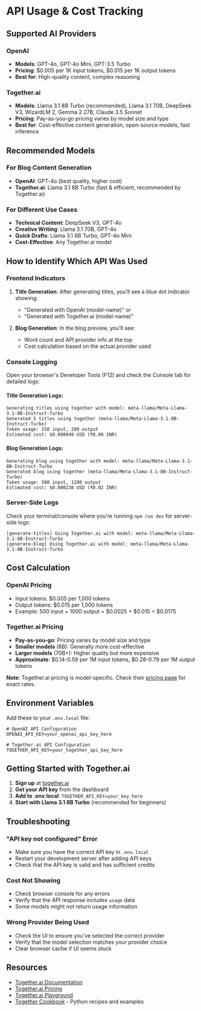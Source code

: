 # API Usage & Cost Tracking

## Supported AI Providers

### OpenAI
- **Models**: GPT-4o, GPT-4o Mini, GPT-3.5 Turbo
- **Pricing**: $0.005 per 1K input tokens, $0.015 per 1K output tokens
- **Best for**: High-quality content, complex reasoning

### Together.ai
- **Models**: Llama 3.1 8B Turbo (recommended), Llama 3.1 70B, DeepSeek V3, WizardLM 2, Gemma 2 27B, Claude 3.5 Sonnet
- **Pricing**: Pay-as-you-go pricing varies by model size and type
- **Best for**: Cost-effective content generation, open-source models, fast inference

## Recommended Models

### For Blog Content Generation
- **OpenAI**: GPT-4o (best quality, higher cost)
- **Together.ai**: Llama 3.1 8B Turbo (fast & efficient, recommended by Together.ai)

### For Different Use Cases
- **Technical Content**: DeepSeek V3, GPT-4o
- **Creative Writing**: Llama 3.1 70B, GPT-4o
- **Quick Drafts**: Llama 3.1 8B Turbo, GPT-4o Mini
- **Cost-Effective**: Any Together.ai model

## How to Identify Which API Was Used

### Frontend Indicators
1. **Title Generation**: After generating titles, you'll see a blue dot indicator showing:
   - "Generated with OpenAI (model-name)" or
   - "Generated with Together.ai (model-name)"

2. **Blog Generation**: In the blog preview, you'll see:
   - Word count and API provider info at the top
   - Cost calculation based on the actual provider used

### Console Logging
Open your browser's Developer Tools (F12) and check the Console tab for detailed logs:

#### Title Generation Logs:
```
Generating titles using together with model: meta-llama/Meta-Llama-3.1-8B-Instruct-Turbo
Generated 5 titles using together (meta-llama/Meta-Llama-3.1-8B-Instruct-Turbo)
Token usage: 150 input, 200 output
Estimated cost: $0.000049 USD (₹0.00 INR)
```

#### Blog Generation Logs:
```
Generating blog using together with model: meta-llama/Meta-Llama-3.1-8B-Instruct-Turbo
Generated blog using together (meta-llama/Meta-Llama-3.1-8B-Instruct-Turbo)
Token usage: 500 input, 1200 output
Estimated cost: $0.000238 USD (₹0.02 INR)
```

### Server-Side Logs
Check your terminal/console where you're running `npm run dev` for server-side logs:

```
[generate-titles] Using Together.ai with model: meta-llama/Meta-Llama-3.1-8B-Instruct-Turbo
[generate-blog] Using Together.ai with model: meta-llama/Meta-Llama-3.1-8B-Instruct-Turbo
```

## Cost Calculation

### OpenAI Pricing
- Input tokens: $0.005 per 1,000 tokens
- Output tokens: $0.015 per 1,000 tokens
- Example: 500 input + 1000 output = $0.0025 + $0.015 = $0.0175

### Together.ai Pricing
- **Pay-as-you-go**: Pricing varies by model size and type
- **Smaller models** (8B): Generally more cost-effective
- **Larger models** (70B+): Higher quality but more expensive
- **Approximate**: $0.14-0.59 per 1M input tokens, $0.28-0.79 per 1M output tokens

**Note**: Together.ai pricing is model-specific. Check their [pricing page](https://together.ai/pricing) for exact rates.

## Environment Variables

Add these to your `.env.local` file:

```env
# OpenAI API Configuration
OPENAI_API_KEY=your_openai_api_key_here

# Together.ai API Configuration
TOGETHER_API_KEY=your_together_api_key_here
```

## Getting Started with Together.ai

1. **Sign up** at [together.ai](https://together.ai)
2. **Get your API key** from the dashboard
3. **Add to .env.local**: `TOGETHER_API_KEY=your_key_here`
4. **Start with Llama 3.1 8B Turbo** (recommended for beginners)

## Troubleshooting

### "API key not configured" Error
- Make sure you have the correct API key in `.env.local`
- Restart your development server after adding API keys
- Check that the API key is valid and has sufficient credits

### Cost Not Showing
- Check browser console for any errors
- Verify that the API response includes `usage` data
- Some models might not return usage information

### Wrong Provider Being Used
- Check the UI to ensure you've selected the correct provider
- Verify that the model selection matches your provider choice
- Clear browser cache if UI seems stuck

## Resources

- [Together.ai Documentation](https://docs.together.ai/docs/introduction)
- [Together.ai Pricing](https://together.ai/pricing)
- [Together.ai Playground](https://together.ai/playground)
- [Together Cookbook](https://docs.together.ai/docs/together-cookbook) - Python recipes and examples 